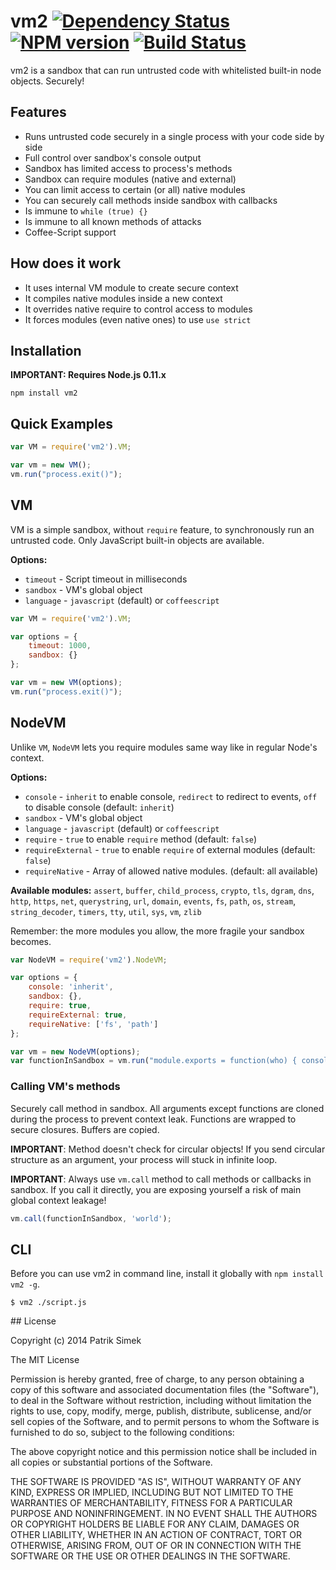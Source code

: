 # vm2 [![Dependency Status](https://david-dm.org/patriksimek/vm2.png)](https://david-dm.org/patriksimek/vm2) [![NPM version](https://badge.fury.io/js/vm2.png)](http://badge.fury.io/js/vm2) [![Build Status](https://secure.travis-ci.org/patriksimek/vm2.png)](http://travis-ci.org/patriksimek/vm2)

vm2 is a sandbox that can run untrusted code with whitelisted built-in node objects. Securely!

## Features

* Runs untrusted code securely in a single process with your code side by side
* Full control over sandbox's console output
* Sandbox has limited access to process's methods
* Sandbox can require modules (native and external)
* You can limit access to certain (or all) native modules
* You can securely call methods inside sandbox with callbacks
* Is immune to `while (true) {}`
* Is immune to all known methods of attacks
* Coffee-Script support

## How does it work

* It uses internal VM module to create secure context
* It compiles native modules inside a new context
* It overrides native require to control access to modules
* It forces modules (even native ones) to use `use strict`

## Installation

**IMPORTANT: Requires Node.js 0.11.x**

    npm install vm2

## Quick Examples

```javascript
var VM = require('vm2').VM;

var vm = new VM();
vm.run("process.exit()");
```

## VM

VM is a simple sandbox, without `require` feature, to synchronously run an untrusted code. Only JavaScript built-in objects are available.

**Options:**

* `timeout` - Script timeout in milliseconds
* `sandbox` - VM's global object
* `language` - `javascript` (default) or `coffeescript`

```javascript
var VM = require('vm2').VM;

var options = {
    timeout: 1000,
    sandbox: {}
};

var vm = new VM(options);
vm.run("process.exit()");
```

## NodeVM

Unlike `VM`, `NodeVM` lets you require modules same way like in regular Node's context.

**Options:**

* `console` - `inherit` to enable console, `redirect` to redirect to events, `off` to disable console (default: `inherit`)
* `sandbox` - VM's global object
* `language` - `javascript` (default) or `coffeescript`
* `require` - `true` to enable `require` method (default: `false`)
* `requireExternal` - `true` to enable `require` of external modules (default: `false`)
* `requireNative` - Array of allowed native modules. (default: all available)

**Available modules:** `assert`, `buffer`, `child_process`, `crypto`, `tls`, `dgram`, `dns`, `http`, `https`, `net`, `querystring`, `url`, `domain`, `events`,  `fs`, `path`, `os`, `stream`, `string_decoder`, `timers`, `tty`,  `util`, `sys`, `vm`, `zlib`

Remember: the more modules you allow, the more fragile your sandbox becomes.

```javascript
var NodeVM = require('vm2').NodeVM;

var options = {
	console: 'inherit',
    sandbox: {},
    require: true,
    requireExternal: true,
    requireNative: ['fs', 'path']
};

var vm = new NodeVM(options);
var functionInSandbox = vm.run("module.exports = function(who) { console.log('hello '+ who); }");
```

### Calling VM's methods

Securely call method in sandbox. All arguments except functions are cloned during the process to prevent context leak. Functions are wrapped to secure closures. Buffers are copied.

**IMPORTANT**: Method doesn't check for circular objects! If you send circular structure as an argument, your process will stuck in infinite loop.

**IMPORTANT**: Always use `vm.call` method to call methods or callbacks in sandbox. If you call it directly, you are exposing yourself a risk of main global context leakage!

```javascript
vm.call(functionInSandbox, 'world');
```

## CLI

Before you can use vm2 in command line, install it globally with `npm install vm2 -g`.

```
$ vm2 ./script.js
```

<a name="license" />
## License

Copyright (c) 2014 Patrik Simek

The MIT License

Permission is hereby granted, free of charge, to any person obtaining a copy of this software and associated documentation files (the "Software"), to deal in the Software without restriction, including without limitation the rights to use, copy, modify, merge, publish, distribute, sublicense, and/or sell copies of the Software, and to permit persons to whom the Software is furnished to do so, subject to the following conditions:

The above copyright notice and this permission notice shall be included in all copies or substantial portions of the Software.

THE SOFTWARE IS PROVIDED "AS IS", WITHOUT WARRANTY OF ANY KIND, EXPRESS OR IMPLIED, INCLUDING BUT NOT LIMITED TO THE WARRANTIES OF MERCHANTABILITY, FITNESS FOR A PARTICULAR PURPOSE AND NONINFRINGEMENT. IN NO EVENT SHALL THE AUTHORS OR COPYRIGHT HOLDERS BE LIABLE FOR ANY CLAIM, DAMAGES OR OTHER LIABILITY, WHETHER IN AN ACTION OF CONTRACT, TORT OR OTHERWISE, ARISING FROM, OUT OF OR IN CONNECTION WITH THE SOFTWARE OR THE USE OR OTHER DEALINGS IN THE SOFTWARE.
